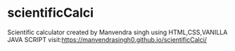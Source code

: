 # scientificCalci
Scientific calculator created by Manvendra singh using HTML,CSS,VANILLA JAVA SCRIPT
visit:https://manvendrasingh0.github.io/scientificCalci/
